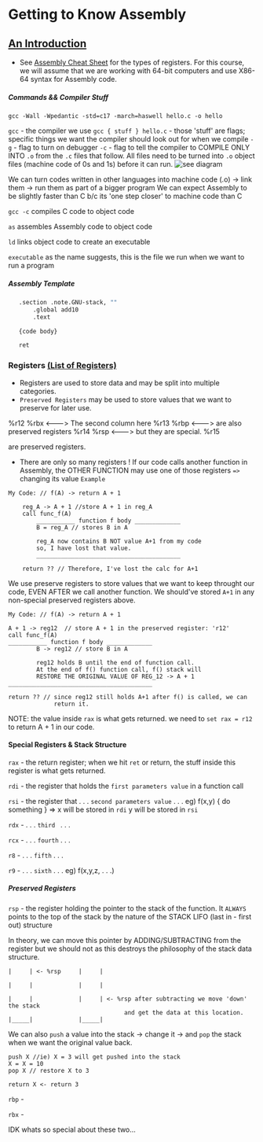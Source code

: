 # Getting to Know Assembly

## [An Introduction](https://ggbaker.ca/295/content/assembly.html)

* See [Assembly Cheat Sheet](https://ggbaker.ca/295/x86.html) for the types of registers.
For this course, we will assume that we are working with 64-bit computers and use X86-64 syntax for Assembly code.

##### Commands && Compiler Stuff

`gcc -Wall -Wpedantic -std=c17 -march=haswell hello.c -o hello`

`gcc` - the compiler we use
`gcc { stuff } hello.c` -   those 'stuff' are flags; specific things we want the compiler should look out 
                            for when we compile
`-g` - flag to turn on debugger
`-c` - flag to tell the compiler to COMPILE ONLY INTO `.o` from the `.c` files that follow.
All files need to be turned into `.o` object files (machine code of 0s and 1s) before it can run.
![see diagram](https://ggbaker.ca/295/media/running-code.svg)

We can turn codes written in other languages into machine code (.o) -> link them -> run them as part of a bigger program
We can expect Assembly to be slightly faster than C b/c its 'one step closer' to machine code than C 

`gcc -c` compiles C code to object code

`as` assembles Assembly code to object code

`ld` links object code to create an executable

`executable` as the name suggests, this is the file we run when we want to run a program

##### Assembly Template
 ```bash
    .section .note.GNU-stack, ""
        .global add10
        .text

    {code body}

    ret
```

### Registers [(List of Registers)](https://ggbaker.ca/295/x86.html)

* Registers are used to store data and may be split into multiple categories.
* `Preserved Registers` may be used to store values that we want to preserve for later use.

%r12    %rbx <---> The second column here
%r13    %rbp <---> are also preserved registers
%r14    %rsp <---> but they are special.
%r15

are preserved registers. 

* There are only so many registers !
If our code calls another function in Assembly, the OTHER FUNCTION may use one of those registers `=>` changing its value
`Example`
``` 
My Code: // f(A) -> return A + 1

    reg_A -> A + 1 //store A + 1 in reg_A
    call func_f(A)
        ___________ function f body _____________
        B = reg_A // stores B in A

        reg_A now contains B NOT value A+1 from my code
        so, I have lost that value.  
        _________________________________________

    return ?? // Therefore, I've lost the calc for A+1
```
We use preserve registers to store values that we want to keep throught our code, 
EVEN AFTER we call another function.  We should've stored `A+1` in any non-special preserved
registers above.

```
My Code: // f(A) -> return A + 1

A + 1 -> reg12  // store A + 1 in the preserved register: 'r12'
call func_f(A)
___________ function f body _____________
        B -> reg12 // store B in A

        reg12 holds B until the end of function call.
        At the end of f() function call, f() stack will 
        RESTORE THE ORIGINAL VALUE OF REG_12 -> A + 1
_________________________________________

return ?? // since reg12 still holds A+1 after f() is called, we can 
             return it.
```
NOTE: the value inside `rax` is what gets returned.  we need to
`set rax = r12` to return A + 1 in our code.

#### Special Registers & Stack Structure
`rax` - the return register; when we hit `ret` or return, the stuff inside 
this register is what gets returned.

`rdi` - the register that holds the `first parameters value` in a function call

`rsi` - the register that . . .     `second parameters value` . . .
        eg) f(x,y) { do something } => x will be stored in `rdi` 
                                       y will be stored in `rsi`

`rdx` -            . . .            `third `        . . .

`rcx` -            . . .            `fourth`        . . .

`r8` -             . . .            `fifth`         . . .

`r9` -             . . .            `sixth`         . . .
        eg) f(x,y,z, . . .)

##### Preserved Registers
`rsp` - the register holding the pointer to the stack of the function.  It `ALWAYS` points
to the top of the stack by the nature of the STACK LIFO (last in - first out) structure

In theory, we can move this pointer by ADDING/SUBTRACTING from the register but we 
should not as this destroys the philosophy of the stack data structure.
```
|     | <- %rsp     |     |

|     |             |     |

|     |             |     | <- %rsp after subtracting we move 'down' the stack
                                 and get the data at this location.
|_____|             |_____|        
```
We can also `push` a value into the stack -> change it -> and `pop` the stack 
when we want the original value back.

``` Ex)
push X //ie) X = 3 will get pushed into the stack
X = X = 10
pop X // restore X to 3

return X <- return 3
```

`rbp` - 

`rbx` - 

IDK whats so special about these two...

